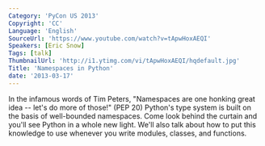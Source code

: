 ```yaml
---
Category: 'PyCon US 2013'
Copyright: 'CC'
Language: 'English'
SourceUrl: 'https://www.youtube.com/watch?v=tApwHoxAEQI'
Speakers: [Eric Snow]
Tags: [talk]
ThumbnailUrl: 'http://i1.ytimg.com/vi/tApwHoxAEQI/hqdefault.jpg'
Title: 'Namespaces in Python'
date: '2013-03-17'
---
```

In the infamous words of Tim Peters, "Namespaces are one honking great idea -- let's do more of those!" (PEP 20)  Python's type system is built on the basis of well-bounded namespaces.  Come look behind the curtain and you'll see Python in a whole new light.  We'll also talk about how to put this knowledge to use whenever you write modules, classes, and functions.